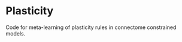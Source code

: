 Plasticity
==========

Code for meta-learning of plasticity rules in connectome constrained models.
